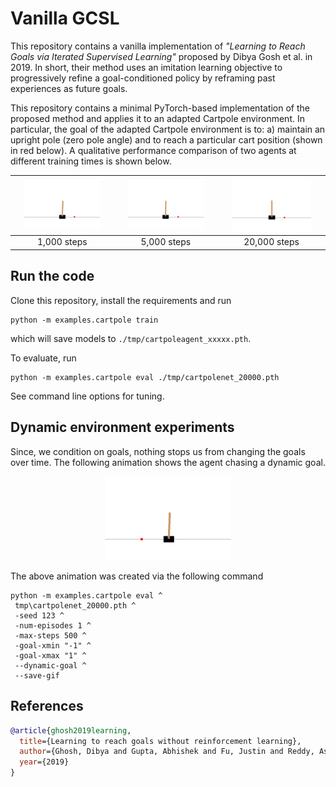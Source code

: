# Vanilla GCSL
This repository contains a vanilla implementation of *"Learning to Reach Goals via Iterated Supervised Learning"* proposed by Dibya Gosh et al. in 2019. In short, their method uses an imitation learning objective to progressively refine a goal-conditioned policy by reframing past experiences as future goals.

This repository contains a minimal PyTorch-based implementation of the proposed method and applies it to an adapted Cartpole environment. In particular, the goal of the adapted Cartpole environment is to: a) maintain an upright pole (zero pole angle) and to reach a particular cart position (shown in red below). A qualitative performance comparison of two agents at different training times is shown below.

|<img src="./etc/cartpolenet_01000.gif"  width="80%">|<img src="./etc/cartpolenet_05000.gif"  width="80%">|<img src="./etc/cartpolenet_20000.gif"  width="80%">|
|:----------:|:----------:|:------------:|
| 1,000 steps | 5,000 steps | 20,000 steps |

## Run the code
Clone this repository, install the requirements and run
```
python -m examples.cartpole train
```
which will save models to `./tmp/cartpoleagent_xxxxx.pth`. 

To evaluate, run
```
python -m examples.cartpole eval ./tmp/cartpolenet_20000.pth
```
See command line options for tuning.

## Dynamic environment experiments
Since, we condition on goals, nothing stops us from changing the goals over time. The following animation shows the agent chasing a dynamic goal.

<div align="center">
<img src="./etc/cartpolenet_20000_dynamic.gif"  width="40%">
</div>

The above animation was created via the following command
```
python -m examples.cartpole eval ^
 tmp\cartpolenet_20000.pth ^
 -seed 123 ^
 -num-episodes 1 ^
 -max-steps 500 ^
 -goal-xmin "-1" ^
 -goal-xmax "1" ^
 --dynamic-goal ^
 --save-gif

```


## References
```bibtex
@article{ghosh2019learning,
  title={Learning to reach goals without reinforcement learning},
  author={Ghosh, Dibya and Gupta, Abhishek and Fu, Justin and Reddy, Ashwin and Devin, Coline and Eysenbach, Benjamin and Levine, Sergey},
  year={2019}
}
```